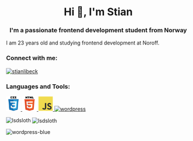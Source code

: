 <h1 align="center">Hi 👋, I'm Stian</h1>
<h3 align="center">I'm a passionate frontend development student from Norway</h3>
<p align="left">I am 23 years old and studying frontend development at Noroff. </p>

<h3 align="left">Connect with me:</h3>
<p align="left">
<a href="https://twitter.com/stianlibeck" target="blank"><img align="center" src="https://raw.githubusercontent.com/rahuldkjain/github-profile-readme-generator/master/src/images/icons/Social/twitter.svg" alt="stianlibeck" height="30" width="40" /></a>
</p>

<h3 align="left">Languages and Tools:</h3>
<p align="left">
<a href="https://www.w3schools.com/css/" target="_blank" rel="noreferrer"> <img src="https://raw.githubusercontent.com/devicons/devicon/master/icons/css3/css3-original-wordmark.svg" alt="css3" width="40" height="40"/> </a>
<a href="https://www.w3.org/html/" target="_blank" rel="noreferrer"> <img src="https://raw.githubusercontent.com/devicons/devicon/master/icons/html5/html5-original-wordmark.svg" alt="html5" width="40" height="40"/> </a>
<a href="https://developer.mozilla.org/en-US/docs/Web/JavaScript" target="_blank" rel="noreferrer"> <img src="https://raw.githubusercontent.com/devicons/devicon/master/icons/javascript/javascript-original.svg" alt="javascript" width="40" height="40"/> </a>
<a href="https://developer.mozilla.org/en-US/docs/Web/JavaScript" target="_blank" rel="noreferrer"> <img src="https://raw.githubusercontent.com/devicons/devicon/master/icons/javascript/javascript-original.svg](https://user-images.githubusercontent.com/100310959/206262073-4d26c6cf-3995-4ae9-9c89-7974486fdd70.svg" alt="wordpress" width="40" height="40"/> </a> </p>
</p>

<p><img align="left" src="https://github-readme-stats.vercel.app/api/top-langs?username=lsdsloth&show_icons=true&theme=tokyonight&locale=en&layout=compact" alt="lsdsloth" /></p>

<p>&nbsp;<img align="center" src="https://github-readme-stats.vercel.app/api?username=lsdsloth&show_icons=true&theme=tokyonight&locale=en" alt="lsdsloth" /></p>

![wordpress-blue](https://user-images.githubusercontent.com/100310959/206262073-4d26c6cf-3995-4ae9-9c89-7974486fdd70.svg)
